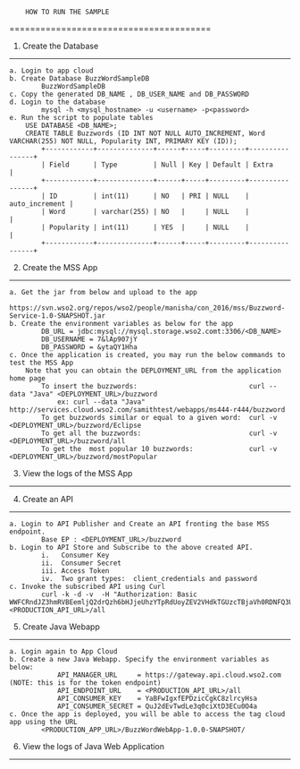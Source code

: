         HOW TO RUN THE SAMPLE
=======================================

1. Create the Database
-----------------------
    a. Login to app cloud
    b. Create Database BuzzWordSampleDB
		    BuzzWordSampleDB
    c. Copy the generated DB_NAME , DB_USER_NAME and DB_PASSWORD
    d. Login to the database
	        mysql -h <mysql_hostname> -u <username> -p<password>
    e. Run the script to populate tables
        USE DATABASE <DB_NAME>;
        CREATE TABLE Buzzwords (ID INT NOT NULL AUTO_INCREMENT, Word VARCHAR(255) NOT NULL, Popularity INT, PRIMARY KEY (ID));
            +------------+--------------+------+-----+---------+----------------+
            | Field      | Type         | Null | Key | Default | Extra          |
            +------------+--------------+------+-----+---------+----------------+
            | ID         | int(11)      | NO   | PRI | NULL    | auto_increment |
            | Word       | varchar(255) | NO   |     | NULL    |                |
            | Popularity | int(11)      | YES  |     | NULL    |                |
            +------------+--------------+------+-----+---------+----------------+


2. Create the MSS App
----------------------------
    a. Get the jar from below and upload to the app
        https://svn.wso2.org/repos/wso2/people/manisha/con_2016/mss/Buzzword-Service-1.0-SNAPSHOT.jar
    b. Create the environment variables as below for the app
		    DB_URL = jdbc:mysql://mysql.storage.wso2.comt:3306/<DB_NAME>
       		DB_USERNAME = 7&lAp907jY
       		DB_PASSWORD = &ytaQY1Hha
    c. Once the application is created, you may run the below commands to test the MSS App
        Note that you can obtain the DEPLOYMENT_URL from the application home page
		    To insert the buzzwords:                            curl --data "Java" <DEPLOYMENT_URL>/buzzword
		        ex: curl --data "Java"  http://services.cloud.wso2.com/samithtest/webapps/ms444-r444/buzzword
            To get buzzwords similar or equal to a given word:  curl -v <DEPLOYMENT_URL>/buzzword/Eclipse
    	    To get all the buzzwords:                           curl -v <DEPLOYMENT_URL>/buzzword/all
    	    To get the  most popular 10 buzzwords:              curl -v <DEPLOYMENT_URL>/buzzword/mostPopular


3. View the logs of the MSS App
-------------------------------------

4. Create an API
--------------------
    a. Login to API Publisher and Create an API fronting the base MSS endpoint.
		    Base EP : <DEPLOYMENT_URL>/buzzword
    b. Login to API Store and Subscribe to the above created API.
            i.   Consumer Key
            ii.  Consumer Secret
            iii. Access Token
            iv.  Two grant types:  client_credentials and password
    c. Invoke the subscribed API using Curl
		    curl -k -d -v  -H "Authorization: Basic WWFCRndJZ3hmRVBEemljQ2drQzh6bHJjeUhzYTpRdUoyZEV2VHdkTGUzcTBjaVh0RDNFQ3UwTzRh" <PRODUCTION_API_URL>/all


5. Create Java Webapp
----------------------------
    a. Login again to App Cloud
    b. Create a new Java Webapp. Specify the environment variables as below:
		        API_MANAGER_URL     = https://gateway.api.cloud.wso2.com  (NOTE: this is for the token endpoint)
            	API_ENDPOINT_URL    = <PRODUCTION_API_URL>/all
            	API_CONSUMER_KEY    = YaBFwIgxfEPDzicCgkC8zlrcyHsa
            	API_CONSUMER_SECRET = QuJ2dEvTwdLe3q0ciXtD3ECu0O4a
    c. Once the app is deployed, you will be able to access the tag cloud app using the URL
            <PRODUCTION_APP_URL>/BuzzWordWebApp-1.0.0-SNAPSHOT/

6. View the logs of Java Web Application
-----------------------------------------